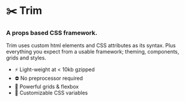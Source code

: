 # ✂️ Trim

### A props based CSS framework.

Trim uses custom html elements and CSS attributes as its syntax. Plus everything you expect from a usable framework; theming, components, grids and styles.

- ⚡️ Light-weight at < 10kb gzipped
- ⛔️ No preprocessor required
- 📐 Powerful grids & flexbox
- 🌈 Customizable CSS variables
